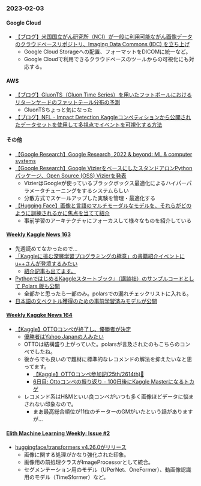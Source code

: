 ### 2023-02-03

#### Google Cloud

- [【ブログ】米国国立がん研究所（NCI）が一般に利用可能ながん画像データのクラウドベースリポジトリ、Imaging Data Commons (IDC) を立ち上げ](https://cloud.google.com/blog/topics/developers-practitioners/advancing-cancer-research-public-imaging-datasets-national-cancer-institute-imaging-data-commons/?hl=en)
  - Google Cloud Storageへの配置、フォーマットをDICOMに統一など。
  - Google Cloudで利用できるクラウドベースのツールからの可視化にも対応する。

#### AWS

- [【ブログ】GluonTS（Gluon Time Series）を用いたフットボールにおけるリターンヤードのファットテール分布の予測](https://aws.amazon.com/jp/blogs/machine-learning/predict-football-punt-and-kickoff-return-yards-with-fat-tailed-distribution-using-gluonts/)
  - GluonTSちょっと気になった
- [【ブログ】NFL - Impact Detection Kaggleコンペティションから公開されたデータセットを使用して多視点でイベントを可視化する方法](https://aws.amazon.com/jp/blogs/machine-learning/analyze-and-visualize-multi-camera-events-using-amazon-sagemaker-studio-lab/)

#### その他

- [【Google Research】Google Research, 2022 & beyond: ML & computer systems](https://ai.googleblog.com/2023/02/google-research-2022-beyond-ml-computer.html)
- [【Google Research】Google VizierをベースにしたスタンドアロンPythonパッケージ、Open Source (OSS) Vizierを発表](https://ai.googleblog.com/2023/02/open-source-vizier-towards-reliable-and.html)
  - VizierはGoogleが使っているブラックボックス最適化によるハイパーパラメータチューニングをするシステムらしい
  - 分散方式でスケールアップした実験を管理・最適化する
- [【Hugging Face】画像と言語のマルチモーダルなモデルを、それらがどのように訓練されるかに焦点を当てて紹介](https://huggingface.co/blog/vision_language_pretraining)
  - 事前学習のアーキテクチャにフォーカスして様々なものを紹介している

#### [Weekly Kaggle News 163](https://weeklykagglenews.substack.com/p/weekly-kaggle-news-issue-160-23-01-18)

- 先週読めてなかったので…
- [「Kaggleに挑む深層学習プログラミングの極意」の書籍紹介イベントにu++さんが登壇するみたい](https://startpython.connpass.com/event/270312/)
  - [紹介記事も出てます。](https://iwiwi.hatenablog.com/entry/2023/02/01/183039)
- [PythonではじめるKaggleスタートブック』（講談社）のサンプルコードとして Polars 版も公開](https://upura.hatenablog.com/entry/2023/01/25/080238)
  - 全部かと思ったら一部のみ。polarsでの漏れチェックリストに入れる。
- [日本語の文ベクトル獲得のための事前学習済みモデルが公開](https://huggingface.co/pkshatech/simcse-ja-bert-base-clcmlp)

#### [Weekly Kaggke News 164](https://weeklykagglenews.substack.com/p/weekly-kaggle-news-164)

- [【Kaggle】OTTOコンペが終了し、優勝者が決定](https://www.kaggle.com/competitions/otto-recommender-system)
  - [優勝者はYahoo Japanの人みたい](https://www.kaggle.com/mrkmakr)
  - OTTOは結構盛り上がっていた。polarsが言及されたのもこちらのコンペでしたね。
  - 後からでも良いので題材に標準的なレコメンドの解法を抑えたいなと思ってます。
    - [【Kaggle】OTTOコンペ参加記(25th/2614th)🥈](https://zenn.dev/zerebom/articles/91910acb0d9b93)
    - [6日目: Ottoコンペの振り返り - 100日後にKaggle Masterになるトカゲ](https://bilzard.hatenablog.com/entry/2023/02/01/092026)
  - レコメンド系はH&Mといい良コンペがいつも多く画像ほどデータに悩まされない印象なので。
    - まあ最高総合順位が11位のチーターのGMがいたという話がありますが…

#### [Elith Machine Learning Weekly: Issue #2](https://elithincen.substack.com/p/elith-machine-learning-weekly-issue-e4a)

- [huggingface/transformers v4.26.0がリリース](https://github.com/huggingface/transformers/releases/tag/v4.26.0)
  - 画像に関する処理がかなり強化された印象。
  - 画像用の前処理クラスがImageProcessorとして統合。
  - セグメンテーション用のモデル（UPerNet、OneFormer）、動画像認識用のモデル（TimeSformer）など。
